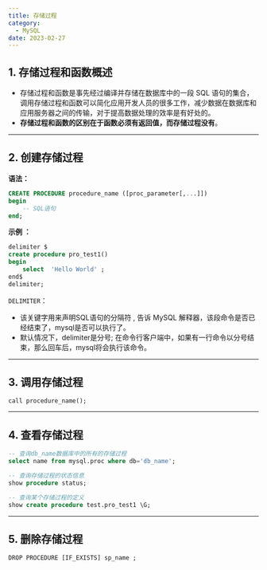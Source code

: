 ```yaml
---
title: 存储过程
category:
  - MySQL
date: 2023-02-27
---
```


<!-- more -->

## 1. 存储过程和函数概述

- 存储过程和函数是事先经过编译并存储在数据库中的一段 SQL 语句的集合，调用存储过程和函数可以简化应用开发人员的很多工作，减少数据在数据库和应用服务器之间的传输，对于提高数据处理的效率是有好处的。
- **存储过程和函数的区别在于函数必须有返回值，而存储过程没有**。

***

## 2. 创建存储过程

**语法：**

```sql
CREATE PROCEDURE procedure_name ([proc_parameter[,...]])
begin
    -- SQL语句
end;
```

**示例 ：**

```sql
delimiter $
create procedure pro_test1()
begin
    select  'Hello World' ;
end$
delimiter;
```

`DELIMITER`：

- 该关键字用来声明SQL语句的分隔符 , 告诉 MySQL 解释器，该段命令是否已经结束了，mysql是否可以执行了。
- 默认情况下，delimiter是分号; 在命令行客户端中，如果有一行命令以分号结束，那么回车后，mysql将会执行该命令。

***

## 3. 调用存储过程

```
call procedure_name();
```

***

## 4. 查看存储过程

```sql
-- 查询db_name数据库中的所有的存储过程
select name from mysql.proc where db='db_name';

-- 查询存储过程的状态信息
show procedure status;

-- 查询某个存储过程的定义
show create procedure test.pro_test1 \G;
```

***

## 5. 删除存储过程

```
DROP PROCEDURE [IF_EXISTS] sp_name ;
```





